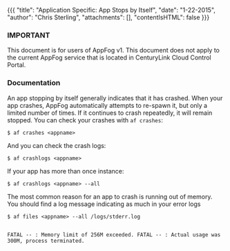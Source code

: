 {{{
  "title": "Application Specific: App Stops by Itself",
  "date": "1-22-2015",
  "author": "Chris Sterling",
  "attachments": [],
  "contentIsHTML": false
}}}

### IMPORTANT

This document is for users of AppFog v1. This document does not apply to the current AppFog service that is located in CenturyLink Cloud Control Portal.

### Documentation


<p>An app stopping by itself generally indicates that it has crashed. When your app crashes, AppFog automatically attempts to re-spawn it, but only a limited number of times. If it continues to crash repeatedly, it will remain stopped. You can check your crashes with <code>af crashes</code>:</p>
<pre><code>$ af crashes &lt;appname&gt;
</code></pre>
<p>And you can check the crash logs:</p>
<pre><code>$ af crashlogs &lt;appname&gt;
</code></pre>
<p>If your app has more than once instance:</p>
<pre><code>$ af crashlogs &lt;appname&gt; --all
</code></pre>
<p>The most common reason for an app to crash is running out of memory. You should find a log message indicating as much in your error logs</p>
<pre><code>$ af files &lt;appname&gt; --all /logs/stderr.log

FATAL -- : Memory limit of 256M exceeded.
FATAL -- : Actual usage was 300M, process terminated.
</code></pre>
